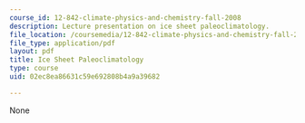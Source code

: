 ```yaml
---
course_id: 12-842-climate-physics-and-chemistry-fall-2008
description: Lecture presentation on ice sheet paleoclimatology.
file_location: /coursemedia/12-842-climate-physics-and-chemistry-fall-2008/02ec8ea86631c59e692808b4a9a39682_part1_lec8.pdf
file_type: application/pdf
layout: pdf
title: Ice Sheet Paleoclimatology
type: course
uid: 02ec8ea86631c59e692808b4a9a39682

---
```

None